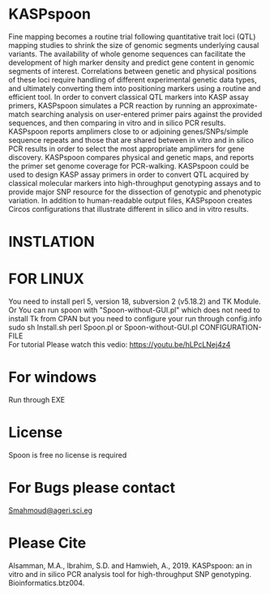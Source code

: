 # KASPspoon
Fine mapping becomes a routine trial following quantitative trait loci (QTL) mapping studies to shrink the size of genomic segments underlying causal variants. The availability of whole genome sequences can facilitate the development of high marker density and predict gene content in genomic segments of interest. Correlations between genetic and physical positions of these loci require handling of different experimental genetic data types, and ultimately converting them into positioning markers using a routine and efficient tool.
In order to convert classical QTL markers into KASP assay primers, KASPspoon simulates a PCR reaction by running an approximate-match searching analysis on user-entered primer pairs against the provided sequences, and then comparing in vitro and in silico PCR results. KASPspoon reports amplimers close to or adjoining genes/SNPs/simple sequence repeats and those that are shared between in vitro and in silico PCR results in order to select the most appropriate amplimers for gene discovery. KASPspoon compares physical and genetic maps, and reports the primer set genome coverage for PCR-walking. KASPspoon could be used to design KASP assay primers in order to convert QTL acquired by classical molecular markers into high-throughput genotyping assays and to provide major SNP resource for the dissection of genotypic and phenotypic variation. In addition to human-readable output files, KASPspoon creates Circos configurations that illustrate different in silico and in vitro results.

# INSTLATION
# FOR LINUX
You need to install perl 5, version 18, subversion 2 (v5.18.2) and TK Module. Or You can run spoon with "Spoon-without-GUI.pl" which does not need to install Tk from CPAN but you need to configure your run through config.info
sudo sh Install.sh 
perl Spoon.pl
or
Spoon-without-GUI.pl  CONFIGURATION-FILE  
For tutorial Please watch this vedio:
https://youtu.be/hLPcLNej4z4
# For windows
Run through EXE

# License
Spoon is free no license is required

# For Bugs please contact 

Smahmoud@ageri.sci.eg 

# Please Cite 
Alsamman, M.A., Ibrahim, S.D. and Hamwieh, A., 2019. KASPspoon: an in vitro and in silico PCR analysis tool for high-throughput SNP genotyping. Bioinformatics.btz004.
